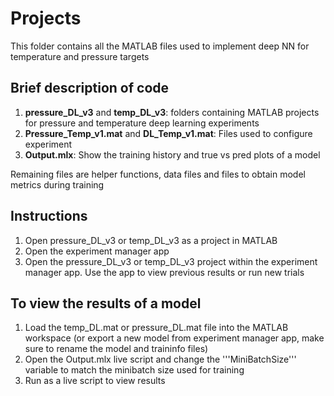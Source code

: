 # Projects
This folder contains all the MATLAB files used to implement deep NN for temperature and pressure targets

## Brief description of code
1. **pressure_DL_v3** and **temp_DL_v3**: folders containing MATLAB projects for pressure and temperature deep learning experiments
2. **Pressure_Temp_v1.mat** and **DL_Temp_v1.mat**: Files used to configure experiment
3. **Output.mlx**: Show the training history and true vs pred plots of a model

Remaining files are helper functions, data files and files to obtain model metrics during training

## Instructions
1. Open pressure_DL_v3 or temp_DL_v3 as a project in MATLAB
2. Open the experiment manager app
3. Open the pressure_DL_v3 or temp_DL_v3 project within the experiment manager app. Use the app to view previous results or run new trials
## To view the results of a model
1. Load the temp_DL.mat or pressure_DL.mat file into the MATLAB workspace (or export a new model from experiment manager app, make sure to rename the model and traininfo files)
2. Open the Output.mlx live script and change the '''MiniBatchSize''' variable to match the minibatch size used for training
3. Run as a live script to view results
